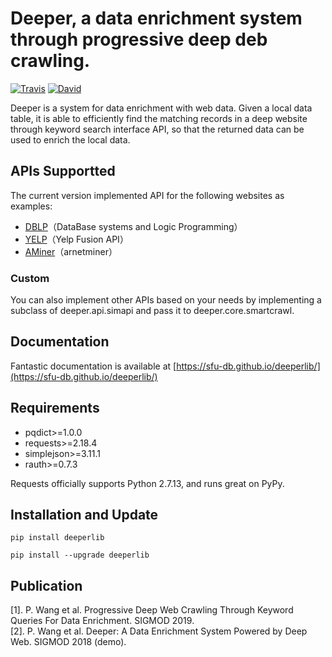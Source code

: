 Deeper, a data enrichment system through progressive deep deb crawling.
=========================
[![Travis](https://img.shields.io/badge/pypi-0.2-orange.svg?style=plastic)](https://pypi.python.org/pypi/deeperlib)
[![David](https://img.shields.io/badge/python-2.7-blue.svg?style=plastic)](https://www.python.org/)
	
Deeper is a system for data enrichment with web data. Given a local data table, it is able to efficiently find the matching records in a deep website through keyword search interface API, so that the returned data can be used to enrich the local data.


APIs Supportted
------------
The current version implemented API for the following websites as examples:

* [DBLP](http://dblp.uni-trier.de/faq/How+to+use+the+dblp+search+API.html)（DataBase systems and Logic Programming）
* [YELP](https://www.yelp.com/developers/documentation/v3/business_search)（Yelp Fusion API）
* [AMiner](http://doc.aminer.org/en/latest/s/index.html)（arnetminer）

### Custom

You can also implement other APIs based on your needs by implementing a subclass of deeper.api.simapi and pass it to deeper.core.smartcrawl.


Documentation
------------
Fantastic documentation is available at [https://sfu-db.github.io/deeperlib/](https://sfu-db.github.io/deeperlib/) 


Requirements
------------

* pqdict>=1.0.0
* requests>=2.18.4
* simplejson>=3.11.1
* rauth>=0.7.3

Requests officially supports Python 2.7.13, and runs great on PyPy.


Installation and Update
-----------------------

```
pip install deeperlib
```

```
pip install --upgrade deeperlib
```

Publication
-----------
[1]. P. Wang et al. Progressive Deep Web Crawling Through Keyword Queries For Data Enrichment. SIGMOD 2019.  
[2]. P. Wang et al. Deeper: A Data Enrichment System Powered by Deep Web. SIGMOD 2018 (demo).
